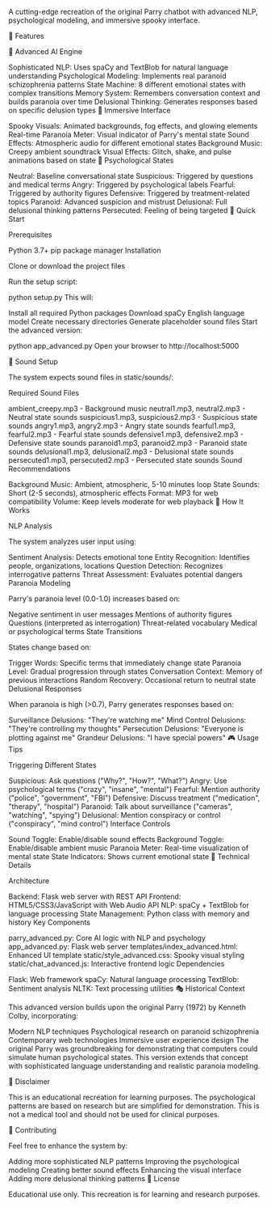 A cutting-edge recreation of the original Parry chatbot with advanced NLP, psychological modeling, and immersive spooky interface.

🌟 Features

🤖 Advanced AI Engine

Sophisticated NLP: Uses spaCy and TextBlob for natural language understanding
Psychological Modeling: Implements real paranoid schizophrenia patterns
State Machine: 8 different emotional states with complex transitions
Memory System: Remembers conversation context and builds paranoia over time
Delusional Thinking: Generates responses based on specific delusion types
🎨 Immersive Interface

Spooky Visuals: Animated backgrounds, fog effects, and glowing elements
Real-time Paranoia Meter: Visual indicator of Parry's mental state
Sound Effects: Atmospheric audio for different emotional states
Background Music: Creepy ambient soundtrack
Visual Effects: Glitch, shake, and pulse animations based on state
🧠 Psychological States

Neutral: Baseline conversational state
Suspicious: Triggered by questions and medical terms
Angry: Triggered by psychological labels
Fearful: Triggered by authority figures
Defensive: Triggered by treatment-related topics
Paranoid: Advanced suspicion and mistrust
Delusional: Full delusional thinking patterns
Persecuted: Feeling of being targeted
🚀 Quick Start

Prerequisites

Python 3.7+
pip package manager
Installation

Clone or download the project files

Run the setup script:

python setup.py
This will:

Install all required Python packages
Download spaCy English language model
Create necessary directories
Generate placeholder sound files
Start the advanced version:

python app_advanced.py
Open your browser to http://localhost:5000

🎵 Sound Setup

The system expects sound files in static/sounds/:

Required Sound Files

ambient_creepy.mp3 - Background music
neutral1.mp3, neutral2.mp3 - Neutral state sounds
suspicious1.mp3, suspicious2.mp3 - Suspicious state sounds
angry1.mp3, angry2.mp3 - Angry state sounds
fearful1.mp3, fearful2.mp3 - Fearful state sounds
defensive1.mp3, defensive2.mp3 - Defensive state sounds
paranoid1.mp3, paranoid2.mp3 - Paranoid state sounds
delusional1.mp3, delusional2.mp3 - Delusional state sounds
persecuted1.mp3, persecuted2.mp3 - Persecuted state sounds
Sound Recommendations

Background Music: Ambient, atmospheric, 5-10 minutes loop
State Sounds: Short (2-5 seconds), atmospheric effects
Format: MP3 for web compatibility
Volume: Keep levels moderate for web playback
🧠 How It Works

NLP Analysis

The system analyzes user input using:

Sentiment Analysis: Detects emotional tone
Entity Recognition: Identifies people, organizations, locations
Question Detection: Recognizes interrogative patterns
Threat Assessment: Evaluates potential dangers
Paranoia Modeling

Parry's paranoia level (0.0-1.0) increases based on:

Negative sentiment in user messages
Mentions of authority figures
Questions (interpreted as interrogation)
Threat-related vocabulary
Medical or psychological terms
State Transitions

States change based on:

Trigger Words: Specific terms that immediately change state
Paranoia Level: Gradual progression through states
Conversation Context: Memory of previous interactions
Random Recovery: Occasional return to neutral state
Delusional Responses

When paranoia is high (>0.7), Parry generates responses based on:

Surveillance Delusions: "They're watching me"
Mind Control Delusions: "They're controlling my thoughts"
Persecution Delusions: "Everyone is plotting against me"
Grandeur Delusions: "I have special powers"
🎮 Usage Tips

Triggering Different States

Suspicious: Ask questions ("Why?", "How?", "What?")
Angry: Use psychological terms ("crazy", "insane", "mental")
Fearful: Mention authority ("police", "government", "FBI")
Defensive: Discuss treatment ("medication", "therapy", "hospital")
Paranoid: Talk about surveillance ("cameras", "watching", "spying")
Delusional: Mention conspiracy or control ("conspiracy", "mind control")
Interface Controls

Sound Toggle: Enable/disable sound effects
Background Toggle: Enable/disable ambient music
Paranoia Meter: Real-time visualization of mental state
State Indicators: Shows current emotional state
🔧 Technical Details

Architecture

Backend: Flask web server with REST API
Frontend: HTML5/CSS3/JavaScript with Web Audio API
NLP: spaCy + TextBlob for language processing
State Management: Python class with memory and history
Key Components

parry_advanced.py: Core AI logic with NLP and psychology
app_advanced.py: Flask web server
templates/index_advanced.html: Enhanced UI template
static/style_advanced.css: Spooky visual styling
static/chat_advanced.js: Interactive frontend logic
Dependencies

Flask: Web framework
spaCy: Natural language processing
TextBlob: Sentiment analysis
NLTK: Text processing utilities
🎭 Historical Context

This advanced version builds upon the original Parry (1972) by Kenneth Colby, incorporating:

Modern NLP techniques
Psychological research on paranoid schizophrenia
Contemporary web technologies
Immersive user experience design
The original Parry was groundbreaking for demonstrating that computers could simulate human psychological states. This version extends that concept with sophisticated language understanding and realistic paranoia modeling.

🚨 Disclaimer

This is an educational recreation for learning purposes. The psychological patterns are based on research but are simplified for demonstration. This is not a medical tool and should not be used for clinical purposes.

🤝 Contributing

Feel free to enhance the system by:

Adding more sophisticated NLP patterns
Improving the psychological modeling
Creating better sound effects
Enhancing the visual interface
Adding more delusional thinking patterns
📄 License

Educational use only. This recreation is for learning and research purposes.
